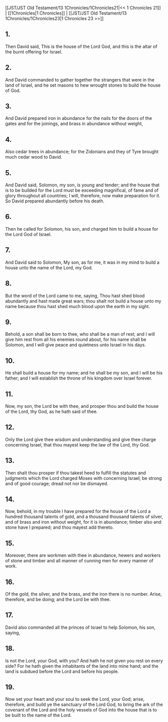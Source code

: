 [[JST/JST Old Testament/13 1Chronicles/1Chronicles21|<< 1 Chronicles 21]] | [[1Chronicles|1 Chronicles]] | [[JST/JST Old Testament/13 1Chronicles/1Chronicles23|1 Chronicles 23 >>]]
## 1.
Then David said, This is the house of the Lord God, and this is the altar of the burnt offering for Israel.
## 2.
And David commanded to gather together the strangers that were in the land of Israel, and he set masons to hew wrought stones to build the house of God.
## 3.
And David prepared iron in abundance for the nails for the doors of the gates and for the joinings, and brass in abundance without weight,
## 4.
Also cedar trees in abundance; for the Zidonians and they of Tyre brought much cedar wood to David.
## 5.
And David said, Solomon, my son, is young and tender; and the house that is to be builded for the Lord must be exceeding magnifical, of fame and of glory throughout all countries; I will, therefore, now make preparation for it. So David prepared abundantly before his death.
## 6.
Then he called for Solomon, his son, and charged him to build a house for the Lord God of Israel.
## 7.
And David said to Solomon, My son, as for me, it was in my mind to build a house unto the name of the Lord, my God.
## 8.
But the word of the Lord came to me, saying, Thou hast shed blood abundantly and hast made great wars; thou shalt not build a house unto my name because thou hast shed much blood upon the earth in my sight.
## 9.
Behold, a son shall be born to thee, who shall be a man of rest; and I will give him rest from all his enemies round about, for his name shall be Solomon, and I will give peace and quietness unto Israel in his days.
## 10.
He shall build a house for my name; and he shall be my son, and I will be his father; and I will establish the throne of his kingdom over Israel forever.
## 11.
Now, my son, the Lord be with thee, and prosper thou and build the house of the Lord, thy God, as he hath said of thee.
## 12.
Only the Lord give thee wisdom and understanding and give thee charge concerning Israel, that thou mayest keep the law of the Lord, thy God.
## 13.
Then shalt thou prosper if thou takest heed to fulfill the statutes and judgments which the Lord charged Moses with concerning Israel; be strong and of good courage; dread not nor be dismayed.
## 14.
Now, behold, in my trouble I have prepared for the house of the Lord a hundred thousand talents of gold, and a thousand thousand talents of silver, and of brass and iron without weight, for it is in abundance; timber also and stone have I prepared; and thou mayest add thereto.
## 15.
Moreover, there are workmen with thee in abundance, hewers and workers of stone and timber and all manner of cunning men for every manner of work.
## 16.
Of the gold, the silver, and the brass, and the iron there is no number. Arise, therefore, and be doing; and the Lord be with thee.
## 17.
David also commanded all the princes of Israel to help Solomon, his son, saying,
## 18.
Is not the Lord, your God, with you? And hath he not given you rest on every side? For he hath given the inhabitants of the land into mine hand; and the land is subdued before the Lord and before his people.
## 19.
Now set your heart and your soul to seek the Lord, your God; arise, therefore, and build ye the sanctuary of the Lord God, to bring the ark of the covenant of the Lord and the holy vessels of God into the house that is to be built to the name of the Lord.

